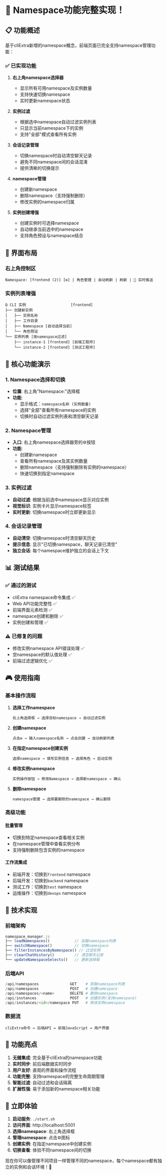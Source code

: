 # 🎉 Namespace功能完整实现！

## 📋 **功能概述**

基于cliExtra新增的namespace概念，前端页面已完全支持namespace管理功能：

### ✅ **已实现功能**

1. **右上角namespace选择器**
   - 显示所有可用namespace及实例数量
   - 支持快速切换namespace
   - 实时更新namespace状态

2. **实例过滤**
   - 根据选中namespace自动过滤实例列表
   - 只显示当前namespace下的实例
   - 支持"全部"模式查看所有实例

3. **会话记录管理**
   - 切换namespace时自动清空聊天记录
   - 避免不同namespace间的会话混淆
   - 提供清晰的切换提示

4. **namespace管理**
   - 创建新namespace
   - 删除namespace（支持强制删除）
   - 修改实例的namespace归属

5. **实例创建增强**
   - 创建实例时可选择namespace
   - 自动继承当前选中的namespace
   - 支持角色预设与namespace结合

## 🎯 **界面布局**

### 右上角控制区
```
Namespace: [frontend (2)] [⚙️] | 角色管理 | 自动刷新 | 刷新 | 💬 实时推送
```

### 实例列表增强
```
Q CLI 实例                    [frontend]
├── 创建新实例
│   ├── 实例名称
│   ├── 工作目录  
│   ├── Namespace [自动选择当前]
│   └── 角色预设
└── 实例列表 [按namespace过滤]
    ├── instance-1 [frontend] [前端工程师]
    └── instance-2 [frontend] [测试工程师]
```

## 🚀 **核心功能演示**

### 1. Namespace选择和切换
- **位置**: 右上角"Namespace:"选择框
- **功能**: 
  - 显示格式：`namespace名称 (实例数量)`
  - 选择"全部"查看所有namespace的实例
  - 切换时自动过滤实例列表和清空聊天记录

### 2. Namespace管理
- **入口**: 右上角namespace选择器旁的⚙️按钮
- **功能**:
  - 创建新namespace
  - 查看所有namespace及其实例数量
  - 删除namespace（支持强制删除有实例的namespace）
  - 快速切换到指定namespace

### 3. 实例过滤
- **自动过滤**: 根据当前选中namespace显示对应实例
- **视觉标识**: 实例卡片显示namespace标签
- **实时更新**: 切换namespace时立即更新显示

### 4. 会话记录管理
- **自动清空**: 切换namespace时清空聊天历史
- **提示信息**: 显示"已切换namespace，聊天记录已清空"
- **独立会话**: 每个namespace维护独立的会话上下文

## 📊 **测试结果**

### ✅ **通过的测试**
- cliExtra namespace命令集成 ✅
- Web API功能完整性 ✅  
- 前端界面元素检测 ✅
- namespace创建和删除 ✅
- 实例创建和管理 ✅

### ⚠️ **已修复的问题**
- 修改实例namespace API错误处理 ✅
- 空namespace的默认值处理 ✅
- 前端过滤逻辑优化 ✅

## 🎮 **使用指南**

### 基本操作流程

1. **选择工作namespace**
   ```
   右上角选择框 → 选择目标namespace → 自动过滤实例
   ```

2. **创建namespace**
   ```
   点击⚙️ → 输入namespace名称 → 点击创建 → 自动刷新列表
   ```

3. **在指定namespace创建实例**
   ```
   选择namespace → 填写实例信息 → 选择角色 → 启动实例
   ```

4. **修改实例namespace**
   ```
   实例操作按钮 → 修改Namespace → 选择新namespace → 确认
   ```

5. **删除namespace**
   ```
   namespace管理 → 选择要删除的namespace → 确认删除
   ```

### 高级功能

#### 批量管理
- 切换到特定namespace查看相关实例
- 在namespace管理中查看实例分布
- 支持强制删除包含实例的namespace

#### 工作流集成
- 前端开发：切换到`frontend` namespace
- 后端开发：切换到`backend` namespace  
- 测试工作：切换到`test` namespace
- 运维操作：切换到`devops` namespace

## 🔧 **技术实现**

### 前端架构
```javascript
namespace_manager.js
├── loadNamespaces()           // 加载namespace列表
├── switchNamespace()          // 切换namespace
├── filterInstancesByNamespace() // 过滤实例
├── clearChatHistory()         // 清空聊天记录
└── updateNamespaceSelects()   // 更新选择框
```

### 后端API
```python
/api/namespaces              GET    # 获取namespace列表
/api/namespaces              POST   # 创建namespace
/api/namespaces/<name>       DELETE # 删除namespace
/api/instances               POST   # 创建实例(支持namespace)
/api/instances/<id>/namespace PUT   # 修改实例namespace
```

### 数据流
```
cliExtra命令 ↔ 后端API ↔ 前端JavaScript ↔ 用户界面
```

## 🎊 **功能亮点**

1. **无缝集成**: 完全基于cliExtra的namespace功能
2. **实时同步**: 前后端数据实时同步
3. **用户友好**: 直观的界面和操作流程
4. **功能完整**: 支持namespace的完整生命周期管理
5. **智能过滤**: 自动过滤和会话隔离
6. **扩展性强**: 易于添加新的namespace相关功能

## 🚀 **立即体验**

1. **启动服务**: `./start.sh`
2. **访问界面**: http://localhost:5001
3. **选择namespace**: 右上角选择框
4. **管理namespace**: 点击⚙️图标
5. **创建实例**: 在指定namespace中创建实例
6. **切换查看**: 体验不同namespace间的切换

现在你可以像管理不同项目一样管理不同的namespace，每个namespace都有独立的实例和会话环境！🎉
